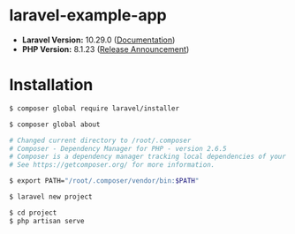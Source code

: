 # laravel-example-app

- **Laravel Version:** 10.29.0 (<a href="https://laravel.com/docs/10.x" target="_blank">Documentation</a>)
- **PHP Version:** 8.1.23 (<a href="https://www.php.net/releases/8_1_23.php" target="_blank">Release Announcement</a>)

# Installation
```sh
$ composer global require laravel/installer
```
```sh
$ composer global about
```
```sh
# Changed current directory to /root/.composer
# Composer - Dependency Manager for PHP - version 2.6.5
# Composer is a dependency manager tracking local dependencies of your projects and libraries.
# See https://getcomposer.org/ for more information.
```
```sh
$ export PATH="/root/.composer/vendor/bin:$PATH"
```
```sh
$ laravel new project
```
```sh
$ cd project
$ php artisan serve
```
